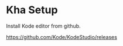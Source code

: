 Kha Setup
=========

Install Kode editor from github.

https://github.com/Kode/KodeStudio/releases

